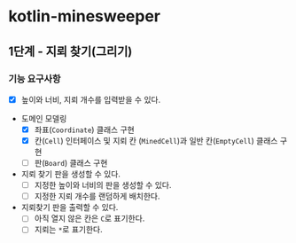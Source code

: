 # kotlin-minesweeper

## 1단계 - 지뢰 찾기(그리기)

### 기능 요구사항

- [x] 높이와 너비, 지뢰 개수를 입력받을 수 있다.
- 도메인 모델링
  - [x] 좌표(`Coordinate`) 클래스 구현
  - [x] 칸(`Cell`) 인터페이스 및 지뢰 칸 (`MinedCell`)과 일반 칸(`EmptyCell`) 클래스 구현
  - [ ] 판(`Board`) 클래스 구현
- 지뢰 찾기 판을 생성할 수 있다.
  - [ ] 지정한 높이와 너비의 판을 생성할 수 있다.
  - [ ] 지정한 지뢰 개수를 랜덤하게 배치한다.
- 지뢰찾기 판을 출력할 수 있다.
  - [ ] 아직 열지 않은 칸은 `C`로 표기한다.
  - [ ] 지뢰는 `*`로 표기한다.
